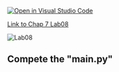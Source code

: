 [![Open in Visual Studio Code](https://classroom.github.com/assets/open-in-vscode-c66648af7eb3fe8bc4f294546bfd86ef473780cde1dea487d3c4ff354943c9ae.svg)](https://classroom.github.com/online_ide?assignment_repo_id=8833720&assignment_repo_type=AssignmentRepo)

[Link to Chap 7 Lab08](https://docs.google.com/presentation/d/16Lg15We_18LVyquswkjr61CDRxR3O9uaTISKX7v8thc/edit#slide=id.g114ede88c96_0_264)

![Lab08](https://nimbus-screenshots.s3.amazonaws.com/s/1da808a2b1d706a6d5b6621e863bf780.png)

## Compete the "main.py"


